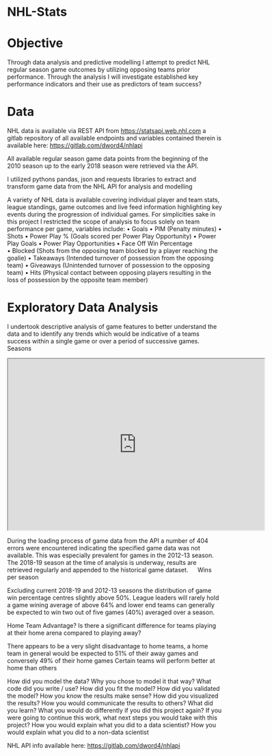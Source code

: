 # NHL-Stats

# Objective
Through data analysis and predictive modelling I attempt to predict NHL regular season game outcomes by utilizing opposing teams prior performance. Through the analysis I will investigate established key performance indicators and their use as predictors of team success?

# Data
NHL data is available via REST API from https://statsapi.web.nhl.com a gitlab repository of all available endpoints and variables contained therein is available here: https://gitlab.com/dword4/nhlapi

All available regular season game data points from the beginning of the 2010 season up to the early 2018 season were retrieved via the API.

I utilized pythons pandas, json and requests libraries to extract and transform game data from the NHL API for analysis and modelling

A variety of NHL data is available covering individual player and team stats, league standings, game outcomes and live feed information highlighting key events during the progression of individual games. For simplicities sake in this project I restricted the scope of analysis to focus solely on team performance per game, variables include:
•	Goals
•	PIM (Penalty minutes) 
•	Shots
•	Power Play % (Goals scored per Power Play Opportunity)
•	Power Play Goals
•	Power Play Opportunities 
•	Face Off Win Percentage   
•	Blocked (Shots from the opposing team blocked by a player reaching the goalie)
•	Takeaways (Intended turnover of possession from the opposing team)
•	Giveaways (Unintended turnover of possession to the opposing team)
•	Hits (Physical contact between opposing players resulting in the loss of possession by the opposite team member)

# Exploratory Data Analysis
I undertook descriptive analysis of game features to better understand the data and to identify any trends which would be indicative of a teams success within a single game or over a period of successive games.
Seasons

<iframe src="https://ciarancarroll.clicdata.com/v/71rHcTZr8rTZ" width="600" height="400"></iframe>

During the loading process of game data from the API a number of 404 errors were encountered indicating the specified game data was not available. This was especially prevalent for games in the 2012-13 season.
The 2018-19 season at the time of analysis is underway, results are retrieved regularly and appended to the historical game dataset.
 
Wins per season
 
Excluding current 2018-19 and 2012-13 seasons the distribution of game win percentage centres slightly above 50%. League leaders will rarely hold a game wining average of above 64% and lower end teams can generally be expected to win two out of five games (40%) averaged over a season.
 
Home Team Advantage?
Is there a significant difference for teams playing at their home arena compared to playing away?
 
There appears to be a very slight disadvantage to home teams, a home team in general would be expected to 51% of their away games and conversely 49% of their home games
Certain teams will perform better at home than others

How did you model the data?
Why you chose to model it that way?
What code did you write / use?
How did you fit the model?
How did you validated the model?
How you know the results make sense?
How did you visualized the results?
How you would communicate the results to others?
What did you learn?
What you would do differently if you did this project again?
If you were going to continue this work, what next steps you would take with this project?
How you would explain what you did to a data scientist?
How you would explain what you did to a non-data scientist



NHL API info available here: https://gitlab.com/dword4/nhlapi
